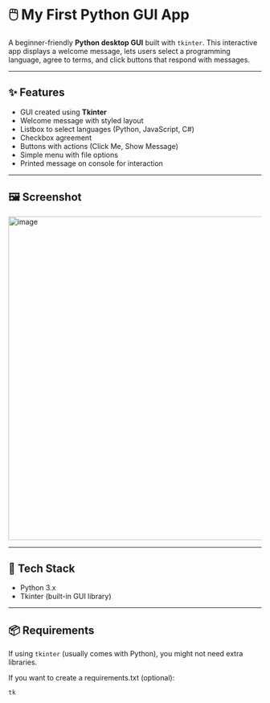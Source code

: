 # 🖱️ My First Python GUI App

A beginner-friendly **Python desktop GUI** built with `tkinter`. This interactive app displays a welcome message, lets users select a programming language, agree to terms, and click buttons that respond with messages.

---

## ✨ Features

- GUI created using **Tkinter**
- Welcome message with styled layout
- Listbox to select languages (Python, JavaScript, C#)
- Checkbox agreement
- Buttons with actions (Click Me, Show Message)
- Simple menu with file options
- Printed message on console for interaction

---

## 🖼️ Screenshot

<img width="1103" height="643" alt="image" src="https://github.com/user-attachments/assets/99cf2433-8cd5-4440-8c97-7dcc8dcf54e5" />

---

## 🧰 Tech Stack

- Python 3.x
- Tkinter (built-in GUI library)

---

## 📦 Requirements

If using `tkinter` (usually comes with Python), you might not need extra libraries.

If you want to create a requirements.txt (optional):

```txt
tk
